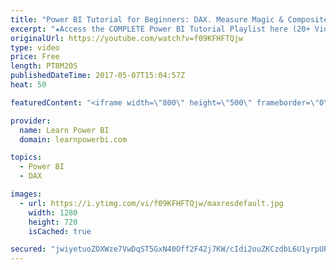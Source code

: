 ```yaml
---
title: "Power BI Tutorial for Beginners: DAX. Measure Magic & Composite Measures (1.4.4)"
excerpt: "★Access the COMPLETE Power BI Tutorial Playlist here (20+ Videos)★ ☞ https://www.youtube.com/watch?v=1bysg... This Power BI Tutorial for Beginners & Excel Users, walks you through Step-by-Step in creating your first Power BI Dashboard (includes Download Files). This is meant as an introduction to Power"
originalUrl: https://youtube.com/watch?v=f09KFHFTQjw
type: video
price: Free
length: PT8M20S
publishedDateTime: 2017-05-07T15:04:57Z
heat: 50

featuredContent: "<iframe width=\"800\" height=\"500\" frameborder=\"0\" src=\"https://www.youtube.com/embed/f09KFHFTQjw\" allow=\"accelerometer; autoplay; encrypted-media; gyroscope; picture-in-picture\" allowfullscreen></iframe>"

provider:
  name: Learn Power BI
  domain: learnpowerbi.com

topics:
  - Power BI
  - DAX

images:
  - url: https://i.ytimg.com/vi/f09KFHFTQjw/maxresdefault.jpg
    width: 1280
    height: 720
    isCached: true

secured: "jwiyetuoZOXWze7VwDqST5GxN40Off2F42j7KW/cIdi2ouZKCzdbL6U1yrpUPnBgXUEoHq8SMMgdHyEFLT4drzUs0jHcI1wWYucnhNWfktqrgG0Sncw/b+8IHL+JFSvfT3UffdwLwGlG0LzySdSlrSXtD8JtE3mOm1kHMWEn7+/2WpUQO5Q1Ut0jbzjyyG/Tx44kNUZ8Vymcfelp3013qhCUhA2SCS0NtxLG38/V0BV2zPlnj4dw1VXGzXlGkteoKI4TwhthEBSoA0gYW9SVXJffj1OgH4HZkEHksz25Fbghy197wircVSnwBXuml3IUWcM+TDyDdkSsJ8XOWVTR1kTn/MiRUXAbM1iKiYZAbeNhR7M3ucg6vK1QivkYGjAxfbG4xxt0eKs5tbNY50gSm1ty27FPzJtycfzqkMoFnKU=;faeZCXujZroqbdZQBk1lbA=="
---
```


